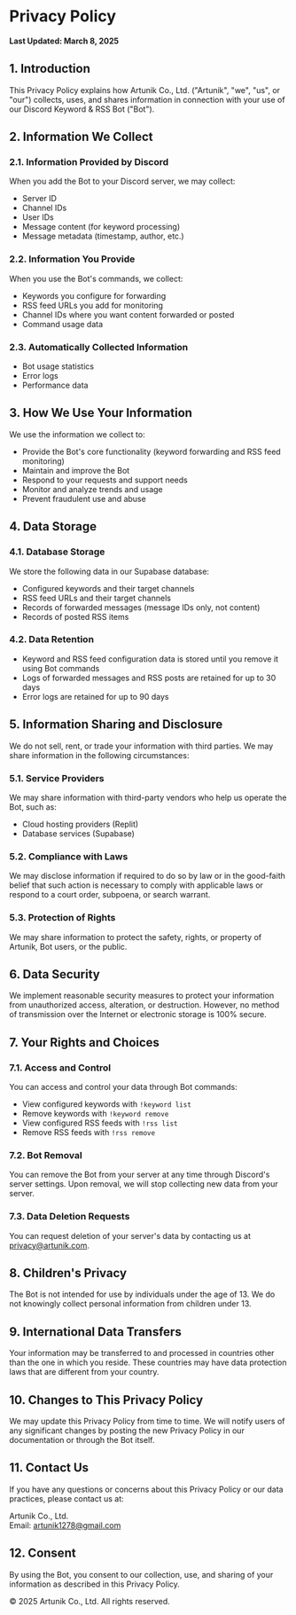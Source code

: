 # Privacy Policy

**Last Updated: March 8, 2025**

## 1. Introduction

This Privacy Policy explains how Artunik Co., Ltd. ("Artunik", "we", "us", or "our") collects, uses, and shares information in connection with your use of our Discord Keyword & RSS Bot ("Bot").

## 2. Information We Collect

### 2.1. Information Provided by Discord

When you add the Bot to your Discord server, we may collect:
- Server ID
- Channel IDs
- User IDs
- Message content (for keyword processing)
- Message metadata (timestamp, author, etc.)

### 2.2. Information You Provide

When you use the Bot's commands, we collect:
- Keywords you configure for forwarding
- RSS feed URLs you add for monitoring
- Channel IDs where you want content forwarded or posted
- Command usage data

### 2.3. Automatically Collected Information

- Bot usage statistics
- Error logs
- Performance data

## 3. How We Use Your Information

We use the information we collect to:

- Provide the Bot's core functionality (keyword forwarding and RSS feed monitoring)
- Maintain and improve the Bot
- Respond to your requests and support needs
- Monitor and analyze trends and usage
- Prevent fraudulent use and abuse

## 4. Data Storage

### 4.1. Database Storage

We store the following data in our Supabase database:
- Configured keywords and their target channels
- RSS feed URLs and their target channels
- Records of forwarded messages (message IDs only, not content)
- Records of posted RSS items

### 4.2. Data Retention

- Keyword and RSS feed configuration data is stored until you remove it using Bot commands
- Logs of forwarded messages and RSS posts are retained for up to 30 days
- Error logs are retained for up to 90 days

## 5. Information Sharing and Disclosure

We do not sell, rent, or trade your information with third parties. We may share information in the following circumstances:

### 5.1. Service Providers

We may share information with third-party vendors who help us operate the Bot, such as:
- Cloud hosting providers (Replit)
- Database services (Supabase)

### 5.2. Compliance with Laws

We may disclose information if required to do so by law or in the good-faith belief that such action is necessary to comply with applicable laws or respond to a court order, subpoena, or search warrant.

### 5.3. Protection of Rights

We may share information to protect the safety, rights, or property of Artunik, Bot users, or the public.

## 6. Data Security

We implement reasonable security measures to protect your information from unauthorized access, alteration, or destruction. However, no method of transmission over the Internet or electronic storage is 100% secure.

## 7. Your Rights and Choices

### 7.1. Access and Control

You can access and control your data through Bot commands:
- View configured keywords with `!keyword list`
- Remove keywords with `!keyword remove`
- View configured RSS feeds with `!rss list`
- Remove RSS feeds with `!rss remove`

### 7.2. Bot Removal

You can remove the Bot from your server at any time through Discord's server settings. Upon removal, we will stop collecting new data from your server.

### 7.3. Data Deletion Requests

You can request deletion of your server's data by contacting us at privacy@artunik.com.

## 8. Children's Privacy

The Bot is not intended for use by individuals under the age of 13. We do not knowingly collect personal information from children under 13.

## 9. International Data Transfers

Your information may be transferred to and processed in countries other than the one in which you reside. These countries may have data protection laws that are different from your country.

## 10. Changes to This Privacy Policy

We may update this Privacy Policy from time to time. We will notify users of any significant changes by posting the new Privacy Policy in our documentation or through the Bot itself.

## 11. Contact Us

If you have any questions or concerns about this Privacy Policy or our data practices, please contact us at:

Artunik Co., Ltd.  
Email: [artunik1278@gmail.com](mailto:artunik1278@gmail.com])

## 12. Consent

By using the Bot, you consent to our collection, use, and sharing of your information as described in this Privacy Policy.

© 2025 Artunik Co., Ltd. All rights reserved.
